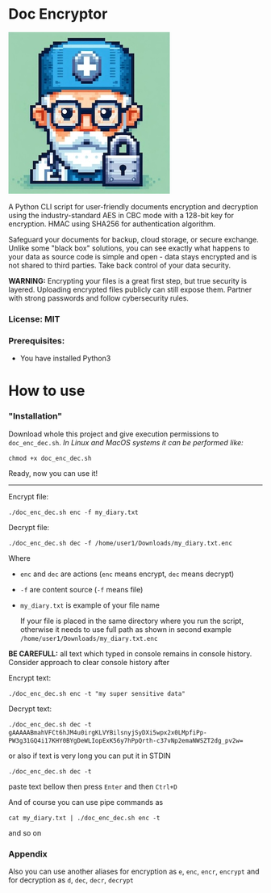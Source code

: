 # Doc Encryptor
![ico](https://github.com/ilyademidow/doc_encryptor/blob/main/ico.jpg)

A Python CLI script for user-friendly documents encryption and decryption using the industry-standard AES in CBC mode with a 128-bit key for encryption. HMAC using SHA256 for authentication algorithm.

Safeguard your documents for backup, cloud storage, or secure exchange. Unlike some "black box" solutions, you can see exactly what happens to your data as source code is simple and open - data stays encrypted and is not shared to third parties. Take back control of your data security.

**WARNING:** Encrypting your files is a great first step, but true security is layered. Uploading encrypted files publicly can still expose them. Partner with strong passwords and follow cybersecurity rules.

### License: MIT

### Prerequisites:
- You have installed Python3

# How to use

### "Installation"
Download whole this project and give execution permissions to `doc_enc_dec.sh`. _In Linux and MacOS systems it can be performed like:_
```
chmod +x doc_enc_dec.sh
```

Ready, now you can use it!

---

Encrypt file:
```
./doc_enc_dec.sh enc -f my_diary.txt
```
Decrypt file: 
```
./doc_enc_dec.sh dec -f /home/user1/Downloads/my_diary.txt.enc
```

Where 
- `enc` and `dec` are actions (`enc` means encrypt, `dec` means decrypt)
- `-f` are content source (`-f` means file)
- `my_diary.txt` is example of your file name 
   
   If your file is placed in the same directory where you run the script, otherwise it needs to use full path as shown in second example `/home/user1/Downloads/my_diary.txt.enc`


**BE CAREFULL:** all text which typed in console remains in console history. Consider approach to clear console history after

Encrypt text:

```
./doc_enc_dec.sh enc -t "my super sensitive data"
```
Decrypt text:
```
./doc_enc_dec.sh dec -t gAAAAABmahVFCt6hJM4u0irgKLVYBilsnyjSyDXi5wpx2x0LMpfiPp-PW3g31GQ4i17KHY0BYgDeWLIopExK56y7hPpQrth-c37vNp2emaNWSZT2dg_pv2w=
```

or also if text is very long you can put it in STDIN
```
./doc_enc_dec.sh dec -t
```
paste text bellow then press `Enter` and then `Ctrl+D`

And of course you can use pipe commands as 
```
cat my_diary.txt | ./doc_enc_dec.sh enc -t
```
and so on


### Appendix
Also you can use another aliases for encryption as `e`, `enc`, `encr`, `encrypt` and for decryption as `d`, `dec`, `decr`, `decrypt`
